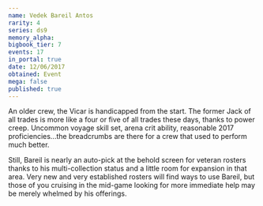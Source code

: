 ```yaml
---
name: Vedek Bareil Antos
rarity: 4
series: ds9
memory_alpha:
bigbook_tier: 7
events: 17
in_portal: true
date: 12/06/2017
obtained: Event
mega: false
published: true
---
```


An older crew, the Vicar is handicapped from the start. The former Jack of all trades is more like a four or five of all trades these days, thanks to power creep. Uncommon voyage skill set, arena crit ability, reasonable 2017 proficiencies...the breadcrumbs are there for a crew that used to perform much better.

Still, Bareil is nearly an auto-pick at the behold screen for veteran rosters thanks to his multi-collection status and a little room for expansion in that area. Very new and very established rosters will find ways to use Bareil, but those of you cruising in the mid-game looking for more immediate help may be merely whelmed by his offerings.
